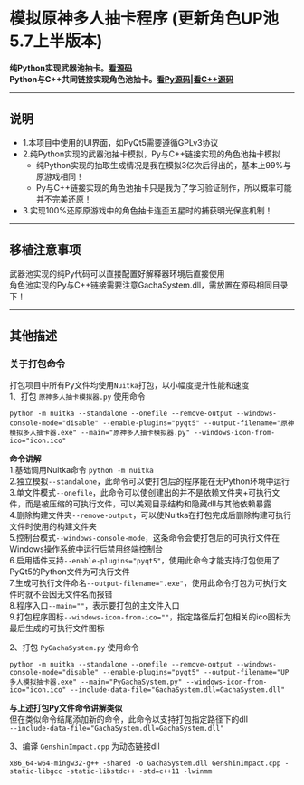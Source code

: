 # 模拟原神多人抽卡程序 (更新角色UP池5.7上半版本)
**纯Python实现武器池抽卡。[看源码](原神多人抽卡模拟器.py)**  
**Python与C++共同链接实现角色池抽卡。[看Py源码](PyGachaSystem.py)|[看C++源码](GenshinImpact.cpp)**
***
## 说明
* 1.本项目中使用的UI界面，如PyQt5需要遵循GPLv3协议
* 2.纯Python实现的武器池抽卡模拟，Py与C++链接实现的角色池抽卡模拟
  * 纯Python实现的抽取生成情况是我在模拟3亿次后得出的，基本上99%与原游戏相同！
  * Py与C++链接实现的角色池抽卡只是我为了学习验证制作，所以概率可能并不完美还原！
* 3.实现100%还原原游戏中的角色抽卡连歪五星时的捕获明光保底机制！
***
## 移植注意事项
武器池实现的纯Py代码可以直接配置好解释器环境后直接使用  
角色池实现的Py与C++链接需要注意GachaSystem.dll，需放置在源码相同目录下！  
***
## 其他描述
### 关于打包命令
打包项目中所有Py文件均使用`Nuitka`打包，以小幅度提升性能和速度  
1、打包 `原神多人抽卡模拟器.py` 使用命令  
```
python -m nuitka --standalone --onefile --remove-output --windows-console-mode="disable" --enable-plugins="pyqt5" --output-filename="原神模拟多人抽卡器.exe" --main="原神多人抽卡模拟器.py" --windows-icon-from-ico="icon.ico" 
```
**命令讲解**  
1.基础调用Nuitka命令 `python -m nuitka`  
2.独立模拟`--standalone`，此命令可以使打包后的程序能在无Python环境中运行  
3.单文件模式`--onefile`，此命令可以使创建出的并不是依赖文件夹+可执行文件，而是被压缩的可执行文件，可以美观目录结构和隐藏dll与其他依赖暴露  
4.删除构建文件夹`--remove-output`，可以使Nuitka在打包完成后删除构建可执行文件时使用的构建文件夹  
5.控制台模式`--windows-console-mode`，这条命令会使打包后的可执行文件在Windows操作系统中运行后禁用终端控制台  
6.启用插件支持`--enable-plugins="pyqt5"`，使用此命令才能支持打包使用了PyQt5的Python文件为可执行文件  
7.生成可执行文件命名`--output-filename=".exe"`，使用此命令打包为可执行文件时就不会因无文件名而报错  
8.程序入口`--main=""`，表示要打包的主文件入口  
9.打包程序图标`--windows-icon-from-ico=""`，指定路径后打包相关的ico图标为最后生成的可执行文件图标  

2、打包 `PyGachaSystem.py` 使用命令  
```
python -m nuitka --standalone --onefile --remove-output --windows-console-mode="disable" --enable-plugins="pyqt5" --output-filename="UP多人模拟抽卡器.exe" --main="PyGachaSystem.py" --windows-icon-from-ico="icon.ico" --include-data-file="GachaSystem.dll=GachaSystem.dll"
```
**与上述打包Py文件命令讲解类似**  
但在类似命令结尾添加新的命令，此命令以支持打包指定路径下的dll  
`--include-data-file="GachaSystem.dll=GachaSystem.dll"`

3、编译 `GenshinImpact.cpp` 为动态链接dll
```
x86_64-w64-mingw32-g++ -shared -o GachaSystem.dll GenshinImpact.cpp -static-libgcc -static-libstdc++ -std=c++11 -lwinmm
```
